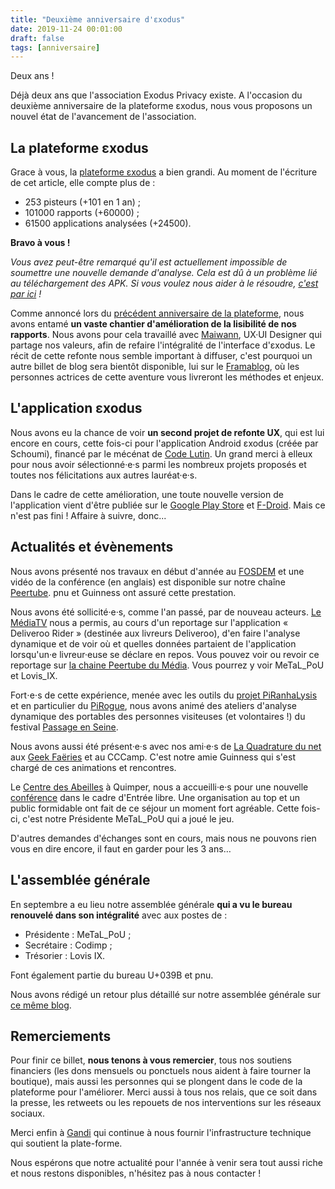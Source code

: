 ```yaml
---
title: "Deuxième anniversaire d'εxodus"
date: 2019-11-24 00:01:00
draft: false
tags: [anniversaire]
---
```


Deux ans !

Déjà deux ans que l'association Exodus Privacy existe. A l'occasion du deuxième anniversaire de la plateforme εxodus, nous vous proposons un nouvel état de l'avancement de l'association.

## La plateforme εxodus

Grace à vous, la [plateforme εxodus](https://reports.exodus-privacy.eu.org/) a bien grandi. Au moment de l'écriture de cet article, elle compte plus de :

* 253 pisteurs (+101 en 1 an) ;
* 101000 rapports (+60000) ;
* 61500 applications analysées (+24500).

**Bravo à vous !**

*Vous avez peut-être remarqué qu'il est actuellement impossible de soumettre une nouvelle demande d'analyse. Cela est dû à un problème lié au téléchargement des APK. Si vous voulez nous aider à le résoudre, [c'est par ici](https://github.com/yeriomin/token-dispenser/issues/23) !*

Comme annoncé lors du [précédent anniversaire de la plateforme](/fr/post/anniversaire/), nous avons entamé **un vaste chantier d'amélioration de la lisibilité de nos rapports**. Nous avons pour cela travaillé avec [Maiwann](https://www.maiwann.net/), UX·UI Designer qui partage nos valeurs, afin de refaire l'intégralité de l'interface d'εxodus. Le récit de cette refonte nous semble important à diffuser, c'est pourquoi un autre billet de blog sera bientôt disponible, lui sur le [Framablog](https://framablog.org/), où les personnes actrices de cette aventure vous livreront les méthodes et enjeux.

## L'application εxodus

Nous avons eu la chance de voir **un second projet de refonte UX**, qui est lui encore en cours, cette fois-ci pour l'application Android εxodus (créée par Schoumi), financé par le mécénat de [Code Lutin](https://www.codelutin.com). Un grand merci à elleux pour nous avoir sélectionné·e·s parmi les nombreux projets proposés et toutes nos félicitations aux autres lauréat·e·s.

Dans le cadre de cette amélioration, une toute nouvelle version de l'application vient d'être publiée sur le [Google Play Store](https://play.google.com/store/apps/details?id=org.eu.exodus_privacy.exodusprivacy) et [F-Droid](https://f-droid.org/fr/packages/org.eu.exodus_privacy.exodusprivacy). Mais ce n'est pas fini ! Affaire à suivre, donc...

## Actualités et évènements

Nous avons présenté nos travaux en début d'année au [FOSDEM](https://archive.fosdem.org/2019/) et une vidéo de la conférence (en anglais) est disponible sur notre chaîne [Peertube](https://peertube.tamanoir.foucry.net/videos/watch/596cadb2-6055-437a-bd86-3b0e98458ca1). pnu et Guinness ont assuré cette prestation.

Nous avons été sollicité·e·s, comme l'an passé, par de nouveau acteurs. [Le MédiaTV](https://www.lemediatv.fr/) nous a permis, au cours d'un reportage sur l'application « Deliveroo Rider » (destinée aux livreurs Deliveroo), d'en faire l'analyse dynamique et de voir où et quelles données partaient de l'application lorsqu'un·e livreur·euse se déclare en repos. Vous pouvez voir ou revoir ce reportage sur [la chaine Peertube du Média](https://video.lemediatv.fr/videos/watch/beb14431-268f-482d-997d-53d092e645db). Vous pourrez y voir MeTaL_PoU et Lovis_IX.

Fort⋅e⋅s de cette expérience, menée avec les outils du [projet PiRanhaLysis](https://piranhalysis.github.io/) et en particulier du [PiRogue](https://github.com/PiRanhaLysis/PiRogue), nous avons animé des ateliers d'analyse dynamique des portables des personnes visiteuses (et volontaires !) du festival [Passage en Seine](https://passageenseine.fr/).

Nous avons aussi été présent·e·s avec nos ami·e·s de [La Quadrature du net](https://www.laquadrature.net/) aux [Geek Faëries](https://www.geekfaeries.fr/) et au CCCamp. C'est notre amie Guinness qui s'est chargé de ces animations et rencontres.

Le [Centre des Abeilles](http://www.centredesabeilles.fr/) à Quimper, nous a accueilli·e·s pour une nouvelle [conférence](https://peer.hostux.social/videos/watch/491e4aa0-51d8-460a-a535-a9bbb6a03618) dans le cadre d'Entrée libre. Une organisation au top et un public formidable ont fait de ce séjour un moment fort agréable. Cette fois-ci, c'est notre Présidente MeTaL_PoU qui a joué le jeu.

D'autres demandes d'échanges sont en cours, mais nous ne pouvons rien vous en dire encore, il faut en garder pour les 3 ans…

## L'assemblée générale

En septembre a eu lieu notre assemblée générale **qui a vu le bureau renouvelé dans son intégralité** avec aux postes de :

* Présidente : MeTaL_PoU ;
* Secrétaire : Codimp ;
* Trésorier : Lovis IX.

Font également partie du bureau U+039B et pnu.

Nous avons rédigé un retour plus détaillé sur notre assemblée générale sur [ce même blog](/fr/post/assemblee-generale2019/).

## Remerciements

Pour finir ce billet, **nous tenons à vous remercier**, tous nos soutiens financiers (les dons mensuels ou ponctuels nous aident à faire tourner la boutique), mais aussi les personnes qui se plongent dans le code de la plateforme pour l'améliorer. Merci aussi à tous nos relais, que ce soit dans la presse, les retweets ou les repouets de nos interventions sur les réseaux sociaux.

Merci enfin à [Gandi](https://news.gandi.net/fr/2019/09/gandi-soutient-exodus-privacy/) qui continue à nous fournir l'infrastructure technique qui soutient la plate-forme.

Nous espérons que notre actualité pour l'année à venir sera tout aussi riche et nous restons disponibles, n'hésitez pas à nous contacter !
